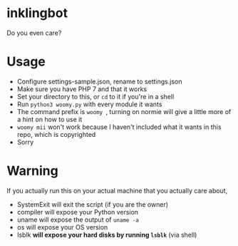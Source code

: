 # inklingbot
Do you even care?

# Usage

  * Configure settings-sample.json, rename to settings.json
  * Make sure you have PHP 7 and that it works
  * Set your directory to this, or `cd` to it if you're in a shell
  * Run `python3 woomy.py` with every module it wants
  * The command prefix is `woomy `, turning on normie will give a little more of a hint on how to use it
  * `woomy mii` won't work because I haven't included what it wants in this repo, which is copyrighted
  * Sorry

# Warning
If you actually run this on your actual machine that you actually care about,

  * SystemExit will exit the script (if you are the owner)
  * compiler will expose your Python version
  * uname will expose the output of `uname -a`
  * os will expose your OS version
  * lsblk **will expose your hard disks by running `lsblk`** (via shell)
